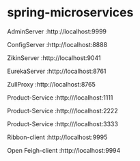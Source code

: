 # spring-microservices

AdminServer       :http://localhost:9999

ConfigServer      :http://localhost:8888

ZikinServer       :http://localhost:9041

EurekaServer      :http://localhost:8761

ZullProxy         :http://localhost:8765

Product-Service   :http:///localhost:1111

Product-Service   :http:///localhost:2222

Product-Service   :http:///localhost:3333

Ribbon-client     :http://localhost:9995

Open Feigh-client :http://localhost:9994

